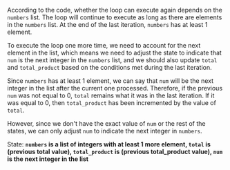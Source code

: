 According to the code, whether the loop can execute again depends on the `numbers` list. The loop will continue to execute as long as there are elements in the `numbers` list. At the end of the last iteration, `numbers` has at least 1 element. 

To execute the loop one more time, we need to account for the next element in the list, which means we need to adjust the state to indicate that `num` is the next integer in the `numbers` list, and we should also update `total` and `total_product` based on the conditions met during the last iteration.

Since `numbers` has at least 1 element, we can say that `num` will be the next integer in the list after the current one processed. Therefore, if the previous `num` was not equal to 0, `total` remains what it was in the last iteration. If it was equal to 0, then `total_product` has been incremented by the value of `total`.

However, since we don't have the exact value of `num` or the rest of the states, we can only adjust `num` to indicate the next integer in `numbers`.

State: **`numbers` is a list of integers with at least 1 more element, `total` is (previous total value), `total_product` is (previous total_product value), `num` is the next integer in the list**